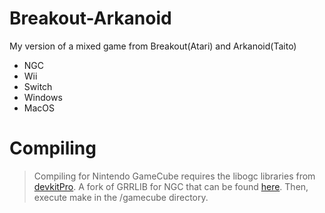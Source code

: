 # Breakout-Arkanoid
My version of a mixed game from Breakout(Atari) and Arkanoid(Taito)

 - NGC   
 - Wii
 - Switch
 - Windows
 - MacOS

# Compiling
> Compiling for Nintendo GameCube requires the libogc libraries from [devkitPro](https://devkitpro.org/wiki/Getting_Started). A fork of GRRLIB for NGC that can be found [here](https://github.com/capz/GRRLIB). Then, execute make in the /gamecube directory.

